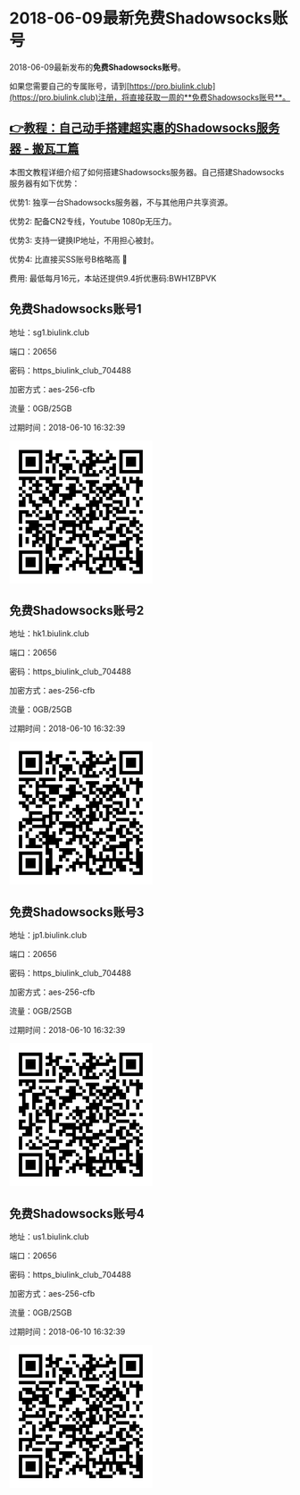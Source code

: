 # 2018-06-09最新**免费Shadowsocks账号**

2018-06-09最新发布的**免费Shadowsocks账号**。

如果您需要自己的专属账号，请到[https://pro.biulink.club](https://pro.biulink.club)注册，将直接获取一周的**免费Shadowsocks账号**。

## [👉教程：自己动手搭建超实惠的Shadowsocks服务器 - 搬瓦工篇](https://github.com/Biulink/ShadowsocksTutorials/blob/master/%E6%95%99%E6%82%A8%E8%87%AA%E5%B7%B1%E5%8A%A8%E6%89%8B%E6%90%AD%E5%BB%BA%E8%B6%85%E5%AE%9E%E6%83%A0%E7%9A%84Shadowsocks%E6%9C%8D%E5%8A%A1%E5%99%A8%20-%20%E6%90%AC%E7%93%A6%E5%B7%A5%E7%AF%87.md)
  
  本图文教程详细介绍了如何搭建Shadowsocks服务器。自己搭建Shadowsocks服务器有如下优势：

  优势1: 独享一台Shadowsocks服务器，不与其他用户共享资源。

  优势2: 配备CN2专线，Youtube 1080p无压力。

  优势3: 支持一键换IP地址，不用担心被封。

  优势4: 比直接买SS账号B格略高 🙂

  费用: 最低每月16元，本站还提供9.4折优惠码:BWH1ZBPVK  
## 免费Shadowsocks账号1

地址：sg1.biulink.club

端口：20656

密码：https_biulink_club_704488

加密方式：aes-256-cfb

流量：0GB/25GB

过期时间：2018-06-10 16:32:39

![免费Shadowsocks账号](../qrcode/c9d82612-00ea-47a5-a2fa-5582258531a8.png)

## 免费Shadowsocks账号2

地址：hk1.biulink.club

端口：20656

密码：https_biulink_club_704488

加密方式：aes-256-cfb

流量：0GB/25GB

过期时间：2018-06-10 16:32:39

![免费Shadowsocks账号](../qrcode/ee71e9bc-fb47-4df4-8391-f977b52752b5.png)

## 免费Shadowsocks账号3

地址：jp1.biulink.club

端口：20656

密码：https_biulink_club_704488

加密方式：aes-256-cfb

流量：0GB/25GB

过期时间：2018-06-10 16:32:39

![免费Shadowsocks账号](../qrcode/4702a997-d19f-413c-b5c2-66c241a410cb.png)

## 免费Shadowsocks账号4

地址：us1.biulink.club

端口：20656

密码：https_biulink_club_704488

加密方式：aes-256-cfb

流量：0GB/25GB

过期时间：2018-06-10 16:32:39

![免费Shadowsocks账号](../qrcode/513d7560-931c-4548-bcc4-a2a72ee9fb34.png)

